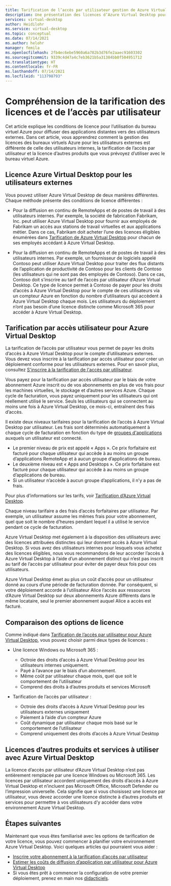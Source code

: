 ```yaml
---
title: Tarification de l’accès par utilisateur gestion de Azure Virtual Desktop pour la diffusion d’applications distantes - Azure
description: Une présentation des licences d’Azure Virtual Desktop pour le streaming d’applications distantes.
services: virtual-desktop
author: Heidilohr
ms.service: virtual-desktop
ms.topic: conceptual
ms.date: 07/14/2021
ms.author: helohr
manager: femila
ms.openlocfilehash: 2fb4ec6ebe5960a6a782b3d76fe2aaec91603302
ms.sourcegitcommit: 9339c4d47a4c7eb3621b5a31384bb0f504951712
ms.translationtype: HT
ms.contentlocale: fr-FR
ms.lasthandoff: 07/14/2021
ms.locfileid: "113798793"
---
```

# <a name="understanding-licensing-and-per-user-access-pricing"></a>Compréhension de la tarification des licences et de l’accès par utilisateur

Cet article explique les conditions de licence pour l’utilisation du bureau virtuel Azure pour diffuser des applications distantes vers des utilisateurs externes. Dans cet article, vous apprendrez comment la gestion des licences des bureaux virtuels Azure pour les utilisateurs externes est différente de celle des utilisateurs internes, la tarification de l’accès par utilisateur et la licence d’autres produits que vous prévoyez d’utiliser avec le bureau virtuel Azure.

## <a name="licensing-azure-virtual-desktop-for-external-users"></a>Licence Azure Virtual Desktop pour les utilisateurs externes

Vous pouvez utiliser Azure Virtual Desktop de deux manières différentes. Chaque méthode présente des conditions de licence différentes :

- Pour la diffusion en continu de RemoteApps et de postes de travail à des utilisateurs internes. Par exemple, la société de fabrication Fabrikam, Inc. peut utiliser Azure Virtual Desktop pour fournir aux employés de Fabrikam un accès aux stations de travail virtuelles et aux applications métier. Dans ce cas, Fabrikam doit acheter l’une des licences éligibles énumérées dans [Tarification de Azure Virtual Desktop](https://azure.microsoft.com/pricing/details/virtual-desktop/) pour chacun de ses employés accédant à Azure Virtual Desktop.

- Pour la diffusion en continu de RemoteApps et de postes de travail à des utilisateurs internes. Par exemple, un fournisseur de logiciels appelé Contoso peut utiliser Azure Virtual Desktop pour traiter des flux distants de l’application de productivité de Contoso pour les clients de Contoso (les utilisateurs qui ne sont pas des employés de Contoso). Dans ce cas, Contoso doit s’inscrire au tarif de l’accès par utilisateur d’Azure Virtual Desktop. Ce type de licence permet à Contoso de payer pour les droits d’accès à Azure Virtual Desktop pour le compte de ces utilisateurs via un compteur Azure en fonction du nombre d’utilisateurs qui accèdent à Azure Virtual Desktop chaque mois. Les utilisateurs du déploiement n’ont pas besoin d’une licence distincte comme Microsoft 365 pour accéder à Azure Virtual Desktop.

## <a name="per-user-access-pricing-for-azure-virtual-desktop"></a>Tarification par accès utilisateur pour Azure Virtual Desktop

La tarification de l’accès par utilisateur vous permet de payer les droits d’accès à Azure Virtual Desktop pour le compte d’utilisateurs externes. Vous devez vous inscrire à la tarification par accès utilisateur pour créer un déploiement conforme pour les utilisateurs externes. Pour en savoir plus, consultez [S'inscrire à la tarification de l'accès par utilisateur](per-user-access-pricing.md).

Vous payez pour la tarification par accès utilisateur par le biais de votre abonnement Azure inscrit ou de vos abonnements en plus de vos frais pour les machines virtuelles, le stockage et d’autres services Azure. Chaque cycle de facturation, vous payez uniquement pour les utilisateurs qui ont réellement utilisé le service. Seuls les utilisateurs qui se connectent au moins une fois à Azure Virtual Desktop, ce mois-ci, entraînent des frais d’accès.

Il existe deux niveaux tarifaires pour la tarification de l’accès à Azure Virtual Desktop par utilisateur. Les frais sont déterminés automatiquement à chaque cycle de facturation en fonction du type de [groupes d'applications](../environment-setup.md#app-groups) auxquels un utilisateur est connecté.

- Le premier niveau de prix est appelé « Apps ». Ce prix forfaitaire est facturé pour chaque utilisateur qui accède à au moins un groupe d’applications RemoteApp et à aucun groupe d’applications de bureau.
- Le deuxième niveau est « Apps and Desktops ». Ce prix forfaitaire est facturé pour chaque utilisateur qui accède à au moins un groupe d’applications de bureau.
- Si un utilisateur n’accède à aucun groupe d’applications, il n’y a pas de frais.

Pour plus d’informations sur les tarifs, voir [Tarification d’Azure Virtual Desktop](https://azure.microsoft.com/pricing/details/virtual-desktop/).

Chaque niveau tarifaire a des frais d’accès forfaitaires par utilisateur. Par exemple, un utilisateur assume les mêmes frais pour votre abonnement, quel que soit le nombre d’heures pendant lequel il a utilisé le service pendant ce cycle de facturation.

Azure Virtual Desktop met également à la disposition des utilisateurs avec des licences attribuées distinctes qui leur donnent accès à Azure Virtual Desktop. Si vous avez des utilisateurs internes pour lesquels vous achetez des licences éligibles, nous vous recommandons de leur accorder l’accès à Azure Virtual Desktop à l’aide d’un abonnement distinct qui n’est pas inscrit au tarif de l’accès par utilisateur pour éviter de payer deux fois pour ces utilisateurs.

Azure Virtual Desktop émet au plus un coût d’accès pour un utilisateur donné au cours d’une période de facturation donnée. Par conséquent, si votre déploiement accorde à l’utilisateur Alice l’accès aux ressources d’Azure Virtual Desktop sur deux abonnements Azure différents dans le même locataire, seul le premier abonnement auquel Alice a accès est facturé.

## <a name="comparing-licensing-options"></a>Comparaison des options de licence

Comme indiqué dans [Tarification de l’accès par utilisateur pour Azure Virtual Desktop](#per-user-access-pricing-for-azure-virtual-desktop), vous pouvez choisir parmi deux types de licences :

- Une licence Windows ou Microsoft 365 :
   - Octroie des droits d’accès à Azure Virtual Desktop pour les utilisateurs internes uniquement.
   - Payé à l’avance par le biais d’un abonnement.
   - Même coût par utilisateur chaque mois, quel que soit le comportement de l’utilisateur
   - Comprend des droits à d’autres produits et services Microsoft

- Tarification de l’accès par utilisateur :
   - Octroie des droits d’accès à Azure Virtual Desktop pour les utilisateurs externes uniquement
   - Paiement à l’aide d’un compteur Azure
   - Coût dynamique par utilisateur chaque mois basé sur le comportement de l’utilisateur
   - Comprend uniquement des droits d’accès à Azure Virtual Desktop

## <a name="licensing-other-products-and-services-for-use-with-azure-virtual-desktop"></a>Licences d’autres produits et services à utiliser avec Azure Virtual Desktop

La licence d’accès par utilisateur d’Azure Virtual Desktop n’est pas entièrement remplacée par une licence Windows ou Microsoft 365. Les licences par utilisateur accordent uniquement des droits d’accès à Azure Virtual Desktop et n’incluent pas Microsoft Office, Microsoft Defender ou l’impression universelle. Cela signifie que si vous choisissez une licence par utilisateur, vous devez accorder une licence distincte à d’autres produits et services pour permettre à vos utilisateurs d’y accéder dans votre environnement Azure Virtual Desktop.

## <a name="next-steps"></a>Étapes suivantes

Maintenant que vous êtes familiarisé avec les options de tarification de votre licence, vous pouvez commencer à planifier votre environnement Azure Virtual Desktop. Voici quelques articles qui pourraient vous aider :

- [Inscrire votre abonnement à la tarification d’accès par utilisateur](per-user-access-pricing.md)
- [Estimer les coûts de diffusion d’application par utilisateur pour Azure Virtual Desktop](streaming-costs.md)
- Si vous êtes prêt à commencer la configuration de votre premier déploiement, prenez en main nos [didacticiels](../create-host-pools-azure-marketplace.md?toc=/azure/virtual-desktop/remote-app-streaming/toc.json&bc=/azure/virtual-desktop/breadcrumb/toc.json).
